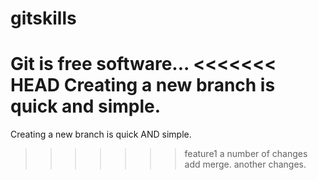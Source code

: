 # gitskills
Git is free software...
<<<<<<< HEAD
Creating a new branch is quick and simple.
=======
Creating a new branch is quick AND simple.
>>>>>>> feature1
a number of changes add merge.
another changes.
